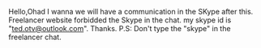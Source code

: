 Hello,Ohad
I wanna we will have a communication in the SKype after this.
Freelancer website forbidded the Skype in the chat.
my skype id is "ted.otv@outlook.com".
Thanks.
P.S: Don't type the "skype" in the freelancer chat.

